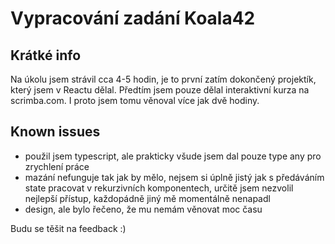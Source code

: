 # Vypracování zadání Koala42
## Krátké info

Na úkolu jsem strávil cca 4-5 hodin, je to první zatím dokončený projektík, který jsem v Reactu dělal. Předtím jsem pouze dělal interaktivní kurza na scrimba.com. I proto jsem tomu věnoval více jak dvě hodiny.

## Known issues

- použil jsem typescript, ale prakticky všude jsem dal pouze type any pro zrychlení práce
- mazání nefunguje tak jak by mělo, nejsem si úplně jistý jak s předáváním state pracovat v rekurzivních komponentech, určitě jsem nezvolil nejlepší přístup, každopádně jiný mě momentálně nenapadl
- design, ale bylo řečeno, že mu nemám věnovat moc času


Budu se těšit na feedback :)
